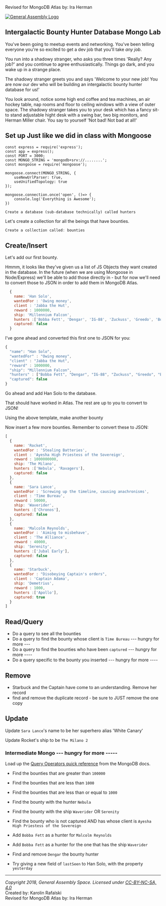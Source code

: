 Revised for MongoDB Atlas by: Ira Herman

[![General Assembly Logo](https://camo.githubusercontent.com/1a91b05b8f4d44b5bbfb83abac2b0996d8e26c92/687474703a2f2f692e696d6775722e636f6d2f6b6538555354712e706e67)](https://generalassemb.ly)

## Intergalactic Bounty Hunter Database Mongo Lab

You've been going to meetup events and networking. You've been telling everyone you're so excited to get a dev job that you'll take _any job_.

You run into a shadowy stranger, who asks you three times 'Really? Any job?' and you continue to agree enthusiastically. Things go dark, and you wake up in a strange place.

The shadowy stranger greets you and says 'Welcome to your new job! You are now our dev who will be building an intergalactic bounty hunter database for us!'

You look around, notice some high end coffee and tea machines, an air hockey table, nap rooms and floor to ceiling windows with a view of outer space. The shadowy stranger takes you to your desk which has a fancy sit-to stand adjustable hight desk with a swing bar, two big monitors, and Herman Miller chair. You say to yourself 'Not bad! Not bad at all!'

## Set up Just like we did in class with Mongoose

```
const express = require('express');
const app = express();
const PORT = 3000;
const MONGO_STRING = 'mongodb+srv://........';
const mongoose = require('mongoose');

mongoose.connect(MONGO_STRING, {
    useNewUrlParser: true,
    useUnifiedTopology: true
});

mongoose.connection.once('open', ()=> {
    console.log('Everything is Awesome');
})

```



```
Create a database (sub-database technically) called hunters
```

Let's create a collection for all the beings that have bounties.

```js
Create a collection called: bounties
```


## Create/Insert

Let's add our first bounty.

Hmmm, it looks like they've given us a list of JS Objects they want created in the database. In the future (when we are using Mongoose in Node/Express) we'll be able to add those directly in - but for now we'll need to convert those to JSON in order to add them in MongoDB Atlas.

```js
  {
    name: 'Han Solo',
    wantedFor : 'Owing money',
    client : 'Jabba the Hut',
    reward : 1000000,
    ship: 'Millennium Falcon',
    hunters :['Bobba Fett', 'Dengar', 'IG-88', 'Zuckuss', 'Greedo', 'Bossk', '4-LOM'],
    captured: false
  }
```

I've gone ahead and converted this first one to JSON for you:

```js
{
  "name": "Han Solo",
  "wantedFor" : "Owing money",
  "client" : "Jabba the Hut",
  "reward" : 1000000,
  "ship": "Millennium Falcon",
  "hunters" : ["Bobba Fett", "Dengar", "IG-88", "Zuckuss", "Greedo", "Bossk", "4-LOM"],
  "captured": false
}
```

Go ahead and add Han Solo to the database.

That should have worked in Atlas. The rest are up to you to convert to JSON!

Using the above template, make another bounty

Now insert a few more bounties. Remember to convert these to JSON:

```js
[
  {
    name: 'Rocket',
    wantedFor : 'Stealing Batteries',
    client : 'Ayesha High Priestess of the Sovereign',
    reward : 1000000000,
    ship: 'The Milano',
    hunters :['Nebula', 'Ravagers'],
    captured: false
  },
  {
    name: 'Sara Lance',
    wantedFor : 'Screwing up the timeline, causing anachronisms',
    client : 'Time Bureau',
    reward : 50000,
    ship: 'Waverider',
    hunters :['Chronos'],
    captured: false
  },
  {
    name: 'Malcolm Reynolds',
    wantedFor : 'Aiming to misbehave',
    client : 'The Alliance',
    reward : 40000,
    ship: 'Serenity',
    hunters :['Jubal Early'],
    captured: false
  },
  {
    name: 'Starbuck',
    wantedFor : "Disobeying Captain's orders",
    client : 'Captain Adama',
    ship: 'Demetrius',
    reward : 1000,
    hunters :['Apollo'],
    captured: true
  }
]
```

## Read/Query

- Do a query to see all the bounties
- Do a query to find the bounty whose client is `Time Bureau` --- hungry for more ---
- Do a query to find the bounties who have been `captured` --- hungry for more ----
- Do a query specific to the bounty you inserted --- hungry for more ----

## Remove

- Starbuck and the Captain have come to an understanding. Remove her record
- find and remove the duplicate record - be sure to JUST remove the one copy

## Update
Update `Sara Lance`'s name to be her superhero alias 'White Canary'

Update Rocket's ship to be `The Milano 2`

### Intermediate Mongo --- hungry for more -----
Load up the [Query Operators quick reference](https://docs.mongodb.com/manual/reference/operator/query/) from the MongoDB docs.

- Find the bounties that are greater than `100000`
- Find the bounties that are less than `1000`
- Find the bounties that are less than or equal to `1000`

- Find the bounty with the hunter `Nebula`
- Find the bounty with the ship `Waverider` OR `Serenity`
- Find the bounty who is not captured AND has whose client is `Ayesha High Priestess of the Sovereign`
- Add `Bobba Fett` as a hunter for `Malcolm Reynolds`
- Add `Bobba Fett` as a hunter for the one that has the ship `Waverider`
- Find and remove `Dengar` the bounty hunter
- Try giving a new field of `lastSeen` to Han Solo, with the property `yesterday`

---

*Copyright 2018, General Assembly Space. Licensed under [CC-BY-NC-SA, 4.0](https://creativecommons.org/licenses/by-nc-sa/4.0/)* <br>
Created by: Karolin Rafalski <br>
Revised for MongoDB Atlas by: Ira Herman <br>
